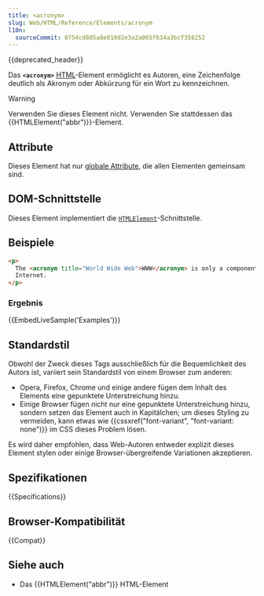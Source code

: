 ```yaml
---
title: <acronym>
slug: Web/HTML/Reference/Elements/acronym
l10n:
  sourceCommit: 0754cd805a8e010d2e3a2a065f634a3bcf358252
---
```


{{deprecated_header}}

Das **`<acronym>`** [HTML](/de/docs/Web/HTML)-Element ermöglicht es Autoren, eine Zeichenfolge deutlich als Akronym oder Abkürzung für ein Wort zu kennzeichnen.

> [!WARNING]
> Verwenden Sie dieses Element nicht. Verwenden Sie stattdessen das {{HTMLElement("abbr")}}-Element.

## Attribute

Dieses Element hat nur [globale Attribute](/de/docs/Web/HTML/Reference/Global_attributes), die allen Elementen gemeinsam sind.

## DOM-Schnittstelle

Dieses Element implementiert die [`HTMLElement`](/de/docs/Web/API/HTMLElement)-Schnittstelle.

## Beispiele

```html
<p>
  The <acronym title="World Wide Web">WWW</acronym> is only a component of the
  Internet.
</p>
```

### Ergebnis

{{EmbedLiveSample('Examples')}}

## Standardstil

Obwohl der Zweck dieses Tags ausschließlich für die Bequemlichkeit des Autors ist, variiert sein Standardstil von einem Browser zum anderen:

- Opera, Firefox, Chrome und einige andere fügen dem Inhalt des Elements eine gepunktete Unterstreichung hinzu.
- Einige Browser fügen nicht nur eine gepunktete Unterstreichung hinzu, sondern setzen das Element auch in Kapitälchen; um dieses Styling zu vermeiden, kann etwas wie {{cssxref("font-variant", "font-variant: none")}} im CSS dieses Problem lösen.

Es wird daher empfohlen, dass Web-Autoren entweder explizit dieses Element stylen oder einige Browser-übergreifende Variationen akzeptieren.

<!-- ## Technische Zusammenfassung -->

## Spezifikationen

{{Specifications}}

## Browser-Kompatibilität

{{Compat}}

## Siehe auch

- Das {{HTMLElement("abbr")}} HTML-Element
